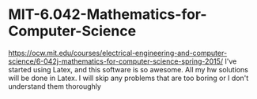 # MIT-6.042-Mathematics-for-Computer-Science
https://ocw.mit.edu/courses/electrical-engineering-and-computer-science/6-042j-mathematics-for-computer-science-spring-2015/ I've started using Latex, and this software is so awesome. All my hw solutions will be done in Latex. I will skip any problems that are too boring or I don't understand them thoroughly 
